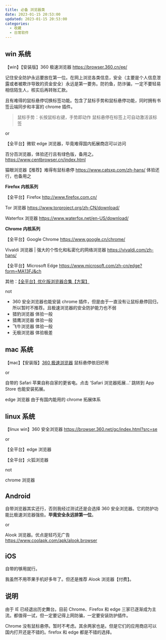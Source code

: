 ```yaml
---
title: 必备 浏览器类
date: 2023-01-15 20:53:00
updated: 2023-01-15 20:53:00
categories:
  - 收藏
  - 日常软件
---
```


## win 系统

【win】【安装版】360 极速浏览器
<https://browser.360.cn/ee/>

记住安全防护永远要放在第一位。在网上浏览各类信息，安全（主要是个人信息泄露或者被欺诈导致的资金安全）永远是第一要务。防钓鱼，防诈骗，一定不要轻易相信陌生人，核实后再转账汇款。

且有难得的鼠标悬停切换标签功能。包含了鼠标手势和鼠标悬停功能，同时拥有书签云端同步和丰富的 chrome 插件。

> 鼠标手势：长按鼠标右键，手势即动作
> 鼠标悬停在标签上可自动激活该标签

or

【全平台】微软 edge 浏览器，毕竟难得国内拓展商店可以访问

百分百浏览器，体验还行且有绿色版，备用之。
<https://www.centbrowser.cn/index.html>

猫眼浏览器【推荐】难得有鼠标悬停 <https://www.catsxp.com/zh-hans/> 体验还行，也备用之

**Firefox 内核系列**

【全平台】Firefox <http://www.firefox.com.cn/>

Tor 浏览器 <https://www.torproject.org/zh-CN/download/>

Waterfox 浏览器 <https://www.waterfox.net/en-US/download/>

**Chrome 内核系列**

【全平台】Google Chrome <https://www.google.cn/chrome/>

Vivaldi 浏览器 | 强大的个性化和私密化的网络浏览器 <https://vivaldi.com/zh-hans/>

【全平台】Microsoft Edge
<https://www.microsoft.com/zh-cn/edge?form=MA13FJ&ch>

其他：[【全平台】优化版浏览器合集【方案】](https://www.runningcheese.com/)

not

* 360 安全浏览器也能安装 chrome 插件，但是由于一直没有让鼠标悬停回归，所以暂时不推荐。且极速浏览器的安全防护能力也不弱
* 猎豹浏览器 体验一般
* 猎鹰浏览器 体验一般
* 飞牛浏览器 体验一般
* 无极浏览器 体验极差

## mac 系统

【mac】【安装版】[360 极速浏览器](https://browser.360.cn/ee/mac/index.html)
鼠标悬停依旧好用

or

自带的 Safari
苹果自称自家的更省电。点击 ‘Safari 浏览器拓展...’ 跳转到 App Store 也能安装拓展。

edge 浏览器
由于有国内能用的 chrome 拓展体系

## linux 系统

【linux win】360 安全浏览器
<https://browser.360.net/gc/index.html?src=se>

or

【全平台】edge 浏览器

【全平台】火狐浏览器

not

chrome 浏览器

## Android

自带浏览器其实还行，否则我经过测试还是会选择 360 安全浏览器。它的防护功能比极速浏览器强些。**毕竟安全永远排第一位**。

or

Alook 浏览器。优点是轻巧无广告
<https://www.coolapk.com/apk/alook.browser>

## iOS

自带的够用就行。

我虽然不用苹果手机好多年了。但还是推荐 Alook 浏览器【付费】。

## 说明

由于 IE 已经退出历史舞台。目前 Chrome、Firefox 和 edge 三家已逐渐成为主流。都值得一试，但一定要记得上网防骗，一定要安装防护插件。

Chrome 没有鼠标悬停。暂时不考虑。其余两家也是。但是它们的应用商店可以国内打开还是不错的。firefox 和 edge 都是不错的选择。
